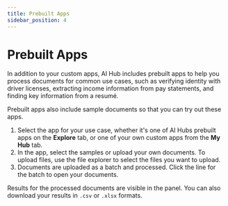 ```yaml
---
title: Prebuilt Apps
sidebar_position: 4
---
```



# Prebuilt Apps

In addition to your custom apps, AI Hub includes prebuilt apps to help you process documents for common use cases, such as verifying identity with driver licenses, extracting income information from pay statements, and finding key information from a resumé.
​

Prebuilt apps also include sample documents so that you can try out these apps.
​
1. Select the app for your use case, whether it's one of AI Hubs prebuilt apps on the **Explore** tab, or one of your own custom apps from the **My Hub** tab.
1. In the app, select the samples or upload your own documents. To upload files, use the file explorer to select the files you want to upload.
1. Documents are uploaded as a batch and processed. Click the line for the batch to open your documents.
​

Results for the processed documents are visible in the panel. You can also download your results in `.csv` or `.xlsx` formats.